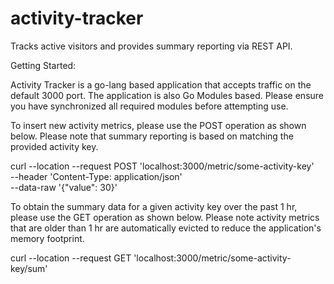 # activity-tracker
Tracks active visitors and provides summary reporting via REST API.

Getting Started:

Activity Tracker is a go-lang based application that accepts traffic on the default 3000 port. The application is also Go Modules based. Please ensure you have synchronized all required modules before attempting use.

To insert new activity metrics, please use the POST operation as shown below. Please note that summary reporting is based on matching the provided activity key.

curl --location --request POST 'localhost:3000/metric/some-activity-key' \
--header 'Content-Type: application/json' \
--data-raw '{"value": 30}'

To obtain the summary data for a given activity key over the past 1 hr, please use the GET operation as shown below. Please note activity metrics that are older than 1 hr are automatically evicted to reduce the application's memory footprint.

curl --location --request GET 'localhost:3000/metric/some-activity-key/sum'